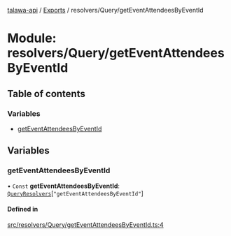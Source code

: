 [talawa-api](../README.md) / [Exports](../modules.md) / resolvers/Query/getEventAttendeesByEventId

# Module: resolvers/Query/getEventAttendeesByEventId

## Table of contents

### Variables

- [getEventAttendeesByEventId](resolvers_Query_getEventAttendeesByEventId.md#geteventattendeesbyeventid)

## Variables

### getEventAttendeesByEventId

• `Const` **getEventAttendeesByEventId**: [`QueryResolvers`](types_generatedGraphQLTypes.md#queryresolvers)[``"getEventAttendeesByEventId"``]

#### Defined in

[src/resolvers/Query/getEventAttendeesByEventId.ts:4](https://github.com/PalisadoesFoundation/talawa-api/blob/e66e731/src/resolvers/Query/getEventAttendeesByEventId.ts#L4)
